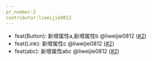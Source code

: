 ```yaml
---
pr_number:2
contributor:liweijie0812
---
```


- feat(Button): 新增属性a,新增属性b @liweijie0812 ([#2](https://github.com/liweijie0812/test-mono-log/pull/2))
- feat(Link): 新增属性c @liweijie0812 ([#2](https://github.com/liweijie0812/test-mono-log/pull/2))
- feat(abc): 新增属性abc @liweijie0812 ([#2](https://github.com/liweijie0812/test-mono-log/pull/2))
